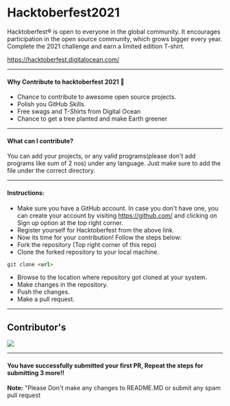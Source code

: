 # Hacktoberfest2021
Hacktoberfest® is open to everyone in the global community. It encourages participation in the open source community, which grows bigger every year. Complete the 2021 challenge and earn a limited edition T-shirt.

https://hacktoberfest.digitalocean.com/

-----
#### Why Contribute to hacktoberfest 2021 🙌

- Chance to contribute to awesome open source projects.
- Polish you GitHub Skills.
- Free swags and T-Shirts from Digital Ocean
- Chance to get a tree planted and make Earth greener

-----
#### What can I contribute?
You can add your projects, or any valid programs(please don't add programs like sum of 2 nos) under any language. Just make sure to add the file under the correct directory.

-----
#### Instructions:
* Make sure you have a GitHub account. In case you don't have one, you can create your account by visiting https://github.com/ and clicking on Sign up option at the top right corner.
* Register yourself for Hacktoberfest from the above link.
* Now its time for your contribution! Follow the steps below:
* Fork the repository (Top right corner of this repo)
* Clone the forked repository to your local machine.
```markdown
git clone <url>
```
* Browse to the location where repository got cloned at your system.
* Make changes in the repository.
* Push the changes.
* Make a pull request.

-----

## Contributor's

<a href="https://github.com/akanksha-raghav/Hacktoberfest2021/graphs/contributors">
  <img src="https://contributors-img.web.app/image?repo=akanksha-raghav/Hacktoberfest2021" />
</a>

-----
#### You have successfully submitted your first PR, Repeat the steps for submitting 3 more!!
 **Note:** "Please Don't make any changes to README.MD or submit any spam pull request
